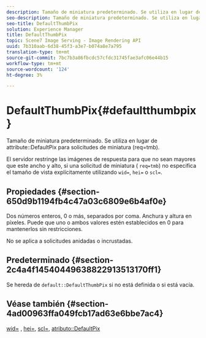 ```yaml
---
description: Tamaño de miniatura predeterminado. Se utiliza en lugar del atributo DefaultPix para solicitudes de miniatura (req=tmb).
seo-description: Tamaño de miniatura predeterminado. Se utiliza en lugar del atributo DefaultPix para solicitudes de miniatura (req=tmb).
seo-title: DefaultThumbPix
solution: Experience Manager
title: DefaultThumbPix
topic: Scene7 Image Serving - Image Rendering API
uuid: 7b310aab-6d38-45f3-a3e7-b074a8e7a795
translation-type: tm+mt
source-git-commit: 7bc7b3a86fbcdc57cfdc31745fae3afc06e44b15
workflow-type: tm+mt
source-wordcount: '124'
ht-degree: 3%

---
```



# DefaultThumbPix{#defaultthumbpix}

Tamaño de miniatura predeterminado. Se utiliza en lugar de attribute::DefaultPix para solicitudes de miniatura (req=tmb).

El servidor restringe las imágenes de respuesta para que no sean mayores que este ancho y alto, si una solicitud de miniatura ( `req=tmb`) no especifica el tamaño de vista explícitamente utilizando `wid=`, `hei=` o `scl=`.

## Propiedades {#section-650d9b1194fb4c47a03c6809e6b4af0e}

Dos números enteros, 0 o más, separados por coma. Anchura y altura en píxeles. Puede que uno o ambos valores estén establecidos en 0 para mantenerlos sin restricciones.

No se aplica a solicitudes anidadas o incrustadas.

## Predeterminado {#section-2c4a4f14540449638822913513170ff1}

Se hereda de `default::DefaultThumbPix` si no está definida o si está vacía.

## Véase también {#section-4ad00963ffa049fcb17ad63e6bbe7ac4}

[wid=](../../../../../is-api/http-ref/image-serving-api-ref/c-http-protocol-reference/c-command-reference/r-is-http-wid.md#reference-bfeadcb67bf4485f851eb21345527e47) ,  [hei=](../../../../../is-api/http-ref/image-serving-api-ref/c-http-protocol-reference/c-command-reference/r-is-http-hei.md#reference-6d6f556ccc0e4b98a815e8a5c1944a96),  [scl=](../../../../../is-api/http-ref/image-serving-api-ref/c-http-protocol-reference/c-command-reference/r-scl.md#reference-b2a74e493d0d407e98fe350551ba3fcc),  [atributo::DefaultPix](../../../../../is-api/image-catalog/image-serving-api-ref/c-image-catalog-reference/c-attributes-reference/r-defaultpix.md#reference-996b2c22b30f4fd9b970c84063306df1)
